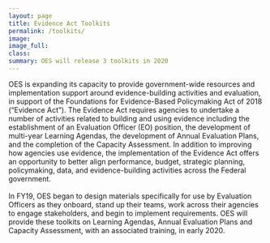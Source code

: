 ```yaml
---
layout: page
title: Evidence Act Toolkits
permalink: /toolkits/
image:
image_full: 
class:
summary: OES will release 3 toolkits in 2020
---
```

OES is expanding its capacity to provide government-wide resources and implementation support around evidence-building activities and evaluation, in support of the Foundations for Evidence-Based Policymaking Act of 2018 (“Evidence Act”). The Evidence Act requires agencies to undertake a number of activities related to building and using evidence including the establishment of an Evaluation Officer (EO) position, the development of multi-year Learning Agendas, the development of Annual Evaluation Plans, and the completion of the Capacity Assessment. In addition to improving how agencies use evidence, the implementation of the Evidence Act offers an opportunity to better align performance, budget, strategic planning, policymaking, data, and evidence-building activities across the Federal government.
<br/><br/>
In FY19, OES began to design materials specifically for use by Evaluation Officers as they onboard, stand up their teams, work across their agencies to engage stakeholders, and begin to implement requirements. OES will provide these toolkits on Learning Agendas, Annual Evaluation Plans and Capacity Assessment, with an associated training, in early 2020. 

